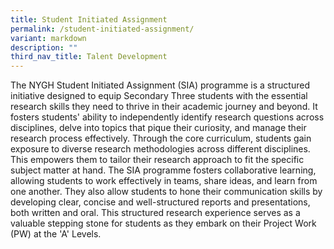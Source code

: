 ```yaml
---
title: Student Initiated Assignment
permalink: /student-initiated-assignment/
variant: markdown
description: ""
third_nav_title: Talent Development
---
```

The NYGH Student Initiated Assignment (SIA) programme is a structured initiative designed to equip Secondary Three students with the essential research skills they need to thrive in their academic journey and beyond. It fosters students' ability to independently identify research questions across disciplines, delve into topics that pique their curiosity, and manage their research process effectively. Through the core curriculum, students gain exposure to diverse research methodologies across different disciplines. This empowers them to tailor their research approach to fit the specific subject matter at hand. The SIA programme fosters collaborative learning, allowing students to work effectively in teams, share ideas, and learn from one another. They also allow students to hone their communication skills by developing clear, concise and well-structured reports and presentations, both written and oral. This structured research experience serves as a valuable stepping stone for students as they embark on their Project Work (PW) at the 'A' Levels.
